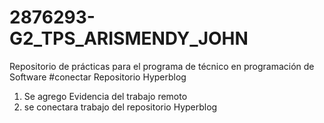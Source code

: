 # 2876293-G2_TPS_ARISMENDY_JOHN
Repositorio de prácticas para el programa de técnico en programación de Software
#conectar Repositorio Hyperblog
1. Se agrego Evidencia del trabajo remoto
2. se conectara trabajo del repositorio Hyperblog
